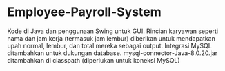 # Employee-Payroll-System
Kode di Java dan penggunaan Swing untuk GUI.  Rincian karyawan seperti nama dan jam kerja (termasuk jam lembur) diberikan untuk mendapatkan upah normal, lembur, dan total mereka sebagai output.  Integrasi MySQL ditambahkan untuk dukungan database.  mysql-connector-Java-8.0.20.jar ditambahkan di classpath (diperlukan untuk koneksi MySQL)
